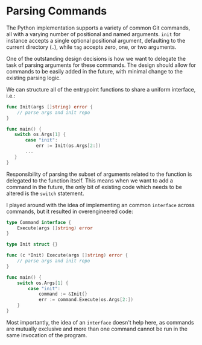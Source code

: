 # Parsing Commands

The Python implementation supports a variety of common Git commands, all with a
varying number of positional and named arguments. `init` for instance accepts a
single optional positional argument, defaulting to the current directory (`.`),
while `tag` accepts zero, one, or two arguments.

One of the outstanding design decisions is how we want to delegate the task of
parsing arguments for these commands. The design should allow for commands to be
easily added in the future, with minimal change to the existing parsing logic.

We can structure all of the entrypoint functions to share a uniform interface,
i.e.:

```go
func Init(args []string) error {
    // parse args and init repo
}

func main() {
   switch os.Args[1] {
       case "init":
           err := Init(os.Args[2:])
       ...
   } 
}
``` 

Responsibility of parsing the subset of arguments related to the function is
delegated to the function itself. This means when we want to add a command in
the future, the only bit of existing code which needs to be altered is the
`switch` statement.

I played around with the idea of implementing an common `interface` across
commands, but it resulted in overengineered code:

```go
type Command interface {
    Execute(args []string) error
}

type Init struct {}

func (c *Init) Execute(args []string) error {
    // parse args and init repo
}

func main() {
    switch os.Args[1] {
        case "init":
            command := &Init{}
            err := command.Execute(os.Args[2:])
    }
}
```

Most importantly, the idea of an `interface` doesn't help here, as commands are
mutually exclusive and more than one command cannot be run in the same
invocation of the program.
